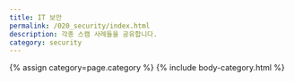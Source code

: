 ```yaml
---
title: IT 보안
permalink: /020_security/index.html
description: 각종 스캠 사례들을 공유합니다. 
category: security
---
```


{% assign category=page.category %}
{% include body-category.html %}